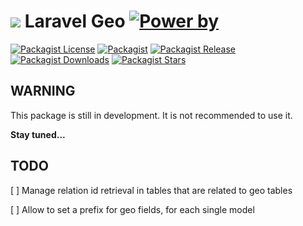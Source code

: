 # ![][img-logo] Laravel Geo [![Power by][power-by]][link-digitalion]

[![Packagist License][badge_license]](LICENSE.md)
[![Packagist][badge_package]][link-packagist]
[![Packagist Release][badge_version]][link-packagist]
[![Packagist Downloads][badge_downloads]][link-packagist]
[![Packagist Stars][badge_stars]][link-packagist]

## WARNING

This package is still in development. It is not recommended to use it.

**Stay tuned...**

[badge_license]: https://img.shields.io/github/license/digitalion/laravel-geo
[badge_stars]: https://img.shields.io/packagist/stars/digitalion/laravel-geo
[badge_package]: https://img.shields.io/badge/package-digitalion/laravel--geo-blue.svg
[badge_version]: https://img.shields.io/github/v/tag/digitalion/laravel-geo
[badge_downloads]: https://img.shields.io/packagist/dt/digitalion/laravel-geo
[link-packagist]: https://packagist.org/packages/digitalion/laravel-geo
[link-digitalion]: https://digitalion.it
[power-by]: https://img.shields.io/badge/power%20by-Digitalion-orange
[img-logo]: https://raw.githubusercontent.com/digitalion/laravel-geo/master/icon_xs.png

## TODO

[ ] Manage relation id retrieval in tables that are related to geo tables

[ ] Allow to set a prefix for geo fields, for each single model
